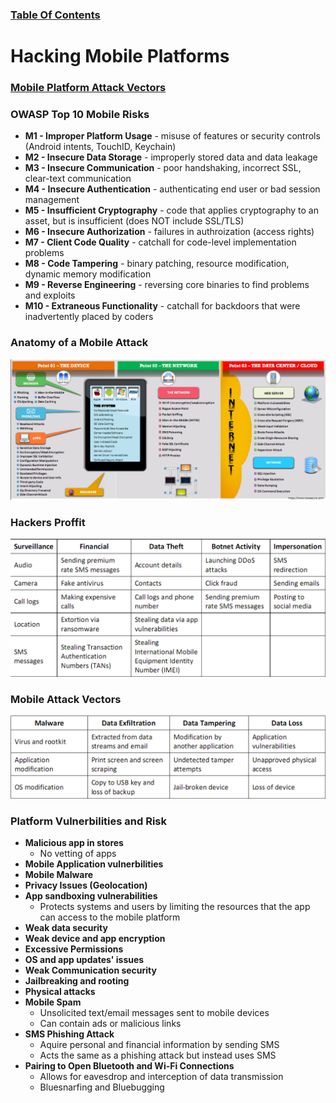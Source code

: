 ### [Table Of Contents](https://karsyboy.github.io/CEHv10StudyGuide/)

# Hacking Mobile Platforms

### <u>Mobile Platform Attack Vectors</u>

### **OWASP Top 10 Mobile Risks**
  - **M1 - Improper Platform Usage** - misuse of features or security controls (Android intents, TouchID, Keychain)
  - **M2 - Insecure Data Storage** - improperly stored data and data leakage
  - **M3 - Insecure Communication** - poor handshaking, incorrect SSL, clear-text communication
  - **M4 - Insecure Authentication** - authenticating end user or bad session management
  - **M5 - Insufficient Cryptography** - code that applies cryptography to an asset, but is insufficient (does NOT include SSL/TLS)
  - **M6 - Insecure Authorization** - failures in authroization (access rights)
  - **M7 - Client Code Quality** - catchall for code-level implementation problems
  - **M8 - Code Tampering** - binary patching, resource modification, dynamic memory modification
  - **M9 - Reverse Engineering** - reversing core binaries to find problems and exploits
  - **M10 - Extraneous Functionality** - catchall for backdoors that were inadvertently placed by coders

### **Anatomy of a Mobile Attack**
![Anatomy of a Mobile Attack](/images/mobile_anatomy.png)

### **Hackers Proffit**   
![Info that Hackers can Exploit](/images/mobile_hacker-profit.png)

### **Mobile Attack Vectors**
![Attack Vectors](/images/mobile_attack-vectors.png)

### **Platform Vulnerbilities and Risk**
- **Malicious app in stores** 
  - No vetting of apps
- **Mobile Application vulnerbilities**
- **Mobile Malware**
- **Privacy Issues (Geolocation)**
- **App sandboxing vulnerabilities** 
  - Protects systems and users by limiting the resources that the app can access to the mobile platform
- **Weak data security**
- **Weak device and app encryption**
- **Excessive Permissions**
- **OS and app updates' issues**
- **Weak Communication security**
- **Jailbreaking and rooting**
- **Physical attacks**
- **Mobile Spam**
  - Unsolicited text/email messages sent to mobile devices
  - Can contain ads or malicious links
- **SMS Phishing Attack**
  - Aquire personal and financial information by sending SMS
  - Acts the same as a phishing attack but instead uses SMS
- **Pairing to Open Bluetooth and Wi-Fi Connections**
  - Allows for eavesdrop and interception of data transmission
  - Bluesnarfing and Bluebugging
